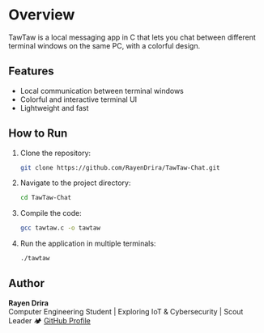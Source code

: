 # Overview

TawTaw is a local messaging app in C that lets you chat between different terminal windows on the same PC, with a colorful design.  

## Features  
- Local communication between terminal windows  
- Colorful and interactive terminal UI  
- Lightweight and fast  

## How to Run  
1. Clone the repository:  
   ```bash
   git clone https://github.com/RayenDrira/TawTaw-Chat.git
2. Navigate to the project directory:
   ```bash
   cd TawTaw-Chat
3. Compile the code:
   ```bash
   gcc tawtaw.c -o tawtaw
4. Run the application in multiple terminals:
   ```bash
   ./tawtaw

## Author

**Rayen Drira**  
   Computer Engineering Student | Exploring IoT & Cybersecurity | Scout Leader 🏕️ 
   [GitHub Profile](https://github.com/RayenDrira)
